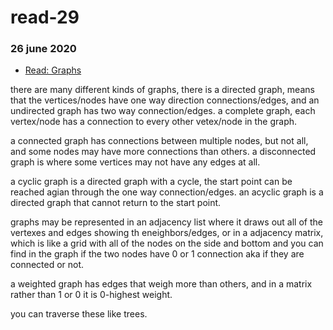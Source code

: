 # read-29
### 26 june 2020

- [Read: Graphs](https://codefellows.github.io/common_curriculum/data_structures_and_algorithms/Code_401/class-35/resources/graphs.html)



there are many different kinds of graphs, there is a directed graph, means that the vertices/nodes have one way direction connections/edges, and an undirected graph has two way connection/edges. a complete graph, each vertex/node has a connection to every other vetex/node in the graph.

a connected graph has connections between multiple nodes, but not all, and some nodes may have more connections than others. a disconnected graph is where some vertices may not have any edges at all. 

a cyclic graph is a directed graph with a cycle, the start point can be reached agian through the one way connection/edges. an acyclic graph is a directed graph that cannot return to the start point. 

graphs may be represented in an adjacency list where it draws out all of the vertexes and edges showing th eneighbors/edges, or in a adjacency matrix, which is like a grid with all of the nodes on the side and bottom and you can find in the graph if the two nodes have 0 or 1 connection aka if they are connected or not.

a weighted graph has edges that weigh more than others, and in a matrix rather than 1 or 0 it is 0-highest weight. 

you can traverse these like trees.